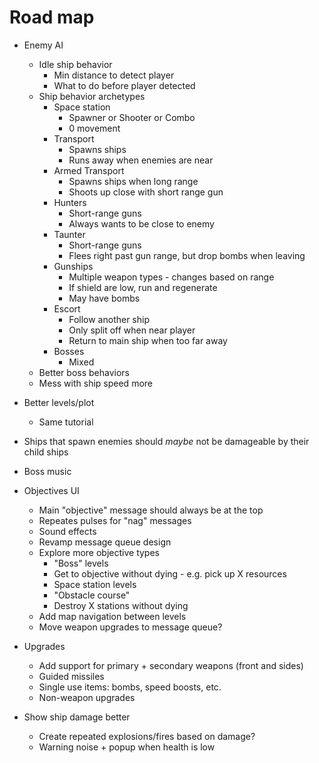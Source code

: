 # Road map

- Enemy AI

  - Idle ship behavior
    - Min distance to detect player
    - What to do before player detected
  - Ship behavior archetypes
    - Space station
      - Spawner or Shooter or Combo
      - 0 movement
    - Transport
      - Spawns ships
      - Runs away when enemies are near
    - Armed Transport
      - Spawns ships when long range
      - Shoots up close with short range gun
    - Hunters
      - Short-range guns
      - Always wants to be close to enemy
    - Taunter
      - Short-range guns
      - Flees right past gun range, but drop bombs when leaving
    - Gunships
      - Multiple weapon types - changes based on range
      - If shield are low, run and regenerate
      - May have bombs
    - Escort
      - Follow another ship
      - Only split off when near player
      - Return to main ship when too far away
    - Bosses
      - Mixed
  - Better boss behaviors
  - Mess with ship speed more

- Better levels/plot

  - Same tutorial

- Ships that spawn enemies should _maybe_ not be damageable by their child ships

- Boss music

- Objectives UI

  - Main "objective" message should always be at the top
  - Repeates pulses for "nag" messages
  - Sound effects
  - Revamp message queue design
  - Explore more objective types
    - "Boss" levels
    - Get to objective without dying - e.g. pick up X resources
    - Space station levels
    - "Obstacle course"
    - Destroy X stations without dying
  - Add map navigation between levels
  - Move weapon upgrades to message queue?

- Upgrades
  - Add support for primary + secondary weapons (front and sides)
  - Guided missiles
  - Single use items: bombs, speed boosts, etc.
  - Non-weapon upgrades
- Show ship damage better
  - Create repeated explosions/fires based on damage?
  - Warning noise + popup when health is low

